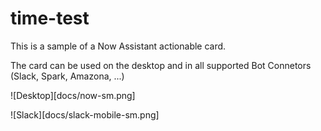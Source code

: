 # time-test

This is a sample of a Now Assistant actionable card.

The card can be used on the desktop and in all supported Bot Connetors (Slack, Spark, Amazona, ...)

![Desktop][docs/now-sm.png]

![Slack][docs/slack-mobile-sm.png]
